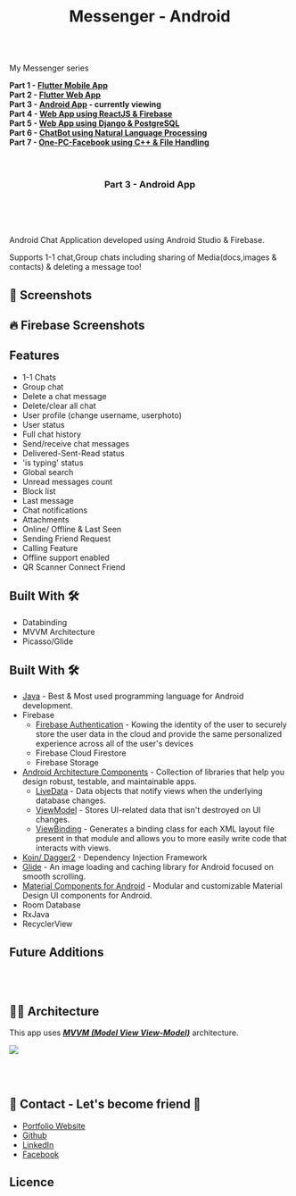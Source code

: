 # <div align="center">Messenger - Android</div>

<BR><BR>
   
My Messenger series   

<B>Part 1 - [Flutter Mobile App]()    <BR>
   Part 2 - [Flutter Web App]()     <BR>
   Part 3 - [Android App]()  - currently viewing    <BR>
   Part 4 - [Web App using ReactJS & Firebase]()    <BR>
   Part 5 - [Web App using Django & PostgreSQL]()   <BR>
   Part 6 - [ChatBot using Natural Language Processing]()     <BR>
   Part 7 - [One-PC-Facebook  using C++ & File Handling]()  <BR><BR><BR>
   <H3> <div align="center">Part 3 - Android App</div>       </H3>   <BR><BR><BR>
</B>

Android Chat Application developed using Android Studio & Firebase.

Supports 1-1 chat,Group chats including sharing of Media(docs,images & contacts) & deleting a message too!


## 📸 Screenshots



## 🔥 Firebase Screenshots




## Features

- 1-1 Chats
- Group chat
- Delete a chat message
- Delete/clear all chat
- User profile (change username, userphoto)
- User status
- Full chat history
- Send/receive chat messages
- Delivered-Sent-Read status
- 'is typing' status
- Global search
- Unread messages count
- Block list
- Last message
- Chat notifications
- Attachments
- Online/ Offline & Last Seen 
- Sending Friend Request
- Calling Feature
- Offline support enabled
- QR Scanner Connect Friend


## Built With  🛠


- Databinding
- MVVM Architecture
- Picasso/Glide



## Built With 🛠
- [Java]() - Best & Most used programming language for Android development.
- Firebase
   - [Firebase Authentication](https://firebase.google.com/docs/auth) - Kowing the identity of the user to securely store the user data in the cloud and provide the same personalized experience across all of the user's devices
   - Firebase Cloud Firestore
   - Firebase Storage
- [Android Architecture Components](https://developer.android.com/topic/libraries/architecture) - Collection of libraries that help you design robust, testable, and maintainable apps.
  - [LiveData](https://developer.android.com/topic/libraries/architecture/livedata) - Data objects that notify views when the underlying database changes.
  - [ViewModel](https://developer.android.com/topic/libraries/architecture/viewmodel) - Stores UI-related data that isn't destroyed on UI changes. 
  - [ViewBinding](https://developer.android.com/topic/libraries/view-binding) - Generates a binding class for each XML layout file present in that module and allows you to more easily write code that interacts with views.
- [Koin/ Dagger2](https://insert-koin.io) - Dependency Injection Framework
- [Glide](https://github.com/bumptech/glide) - An image loading and caching library for Android focused on smooth scrolling.
- [Material Components for Android](https://github.com/material-components/material-components-android) - Modular and customizable Material Design UI components for Android.
- Room Database
- RxJava
- RecyclerView

## Future Additions

<BR><BR>

## 👨‍🔧 Architecture
This app uses [***MVVM (Model View View-Model)***](https://developer.android.com/jetpack/docs/guide#recommended-app-arch) architecture.

![](https://developer.android.com/topic/libraries/architecture/images/final-architecture.png)

<BR><BR>

## 📱 Contact - Let's become friend  🤝
- [Portfolio Website](https://kulkarniatharva.github.io/)
- [Github](https://github.com/KulkarniAtharva)
- [LinkedIn](https://www.linkedin.com/in/atharva-kulkarni-146279187/)
- [Facebook](https://www.facebook.com/atharva.kulkarni.96343/)


## Licence
